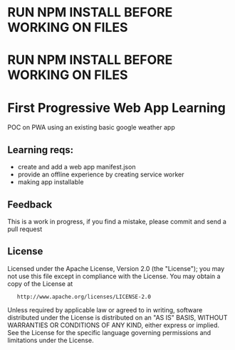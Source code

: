 
# RUN NPM INSTALL BEFORE WORKING ON FILES
# RUN NPM INSTALL BEFORE WORKING ON FILES
#
#  First Progressive Web App Learning 

POC on PWA using an existing basic google weather app


## Learning reqs:

* create and add a web app manifest.json
* provide an offline experience by creating service worker
* making app installable



## Feedback

This is a work in progress, if you find a mistake, please commit and send a pull request



## License


   Licensed under the Apache License, Version 2.0 (the "License");
   you may not use this file except in compliance with the License.
   You may obtain a copy of the License at

       http://www.apache.org/licenses/LICENSE-2.0

   Unless required by applicable law or agreed to in writing, software
   distributed under the License is distributed on an "AS IS" BASIS,
   WITHOUT WARRANTIES OR CONDITIONS OF ANY KIND, either express or implied.
   See the License for the specific language governing permissions and
   limitations under the License.
